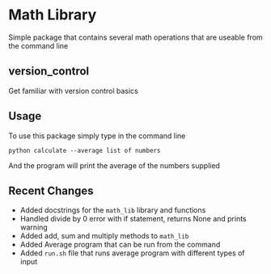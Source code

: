 # Math Library

Simple package that contains several math operations that are useable from the command line

## version_control
Get familiar with version control basics

## Usage
To use this package simply type in the command line
```
python calculate --average list of numbers
```
And the program will print the average of the numbers supplied

## Recent Changes
- Added docstrings for the `math_lib` library and functions
- Handled divide by 0 error with if statement, returns None and prints warning
- Added add, sum and multiply methods to `math_lib`
- Added Average program that can be run from the command 
- Added `run.sh` file that runs average program with different types of input